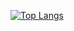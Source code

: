 [![Top Langs](https://github-readme-stats.vercel.app/api/top-langs/?username=bearl27&theme=gruvbox&layout=default)](https://github.com/anuraghazra/github-readme-stats)
